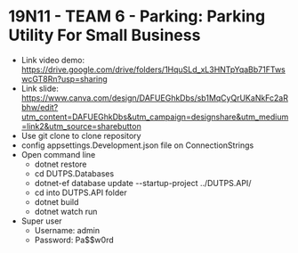 # 19N11 - TEAM 6 - Parking: Parking Utility For Small Business
- Link video demo:
  https://drive.google.com/drive/folders/1HquSLd_xL3HNTpYqaBb71FTwswcGT8Rn?usp=sharing
- Link slide: 
  https://www.canva.com/design/DAFUEGhkDbs/sb1MqCyQrUKaNkFc2aRbhw/edit?utm_content=DAFUEGhkDbs&utm_campaign=designshare&utm_medium=link2&utm_source=sharebutton
- Use git clone to clone repository
- config appsettings.Development.json file on ConnectionStrings
- Open command line
  + dotnet restore
  + cd DUTPS.Databases
  + dotnet-ef database update --startup-project ../DUTPS.API/
  + cd into DUTPS.API folder
  + dotnet build
  + dotnet watch run
- Super user
  + Username: admin
  + Password: Pa$$w0rd
